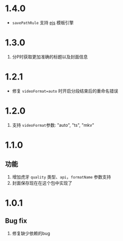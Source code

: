 # 1.4.0

- `savePathRule` 支持 [ejs](https://ejs.co/) 模板引擎

# 1.3.0

1. 分P时获取更加准确的标题以及封面信息

# 1.2.1

- 修复 `videoFormat=auto` 时开启分段结束后的重命名错误

# 1.2.0

1. 支持 `videoFormat`参数: "auto", "ts", "mkv"

# 1.1.0

## 功能

1. 增加虎牙 `quality` 类型、`api`，`formatName` 参数支持
2. 封面保存现在在这个包中实现了

# 1.0.1

## Bug fix

1. 修复缺少依赖的bug
